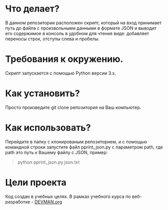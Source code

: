 # Что делает?

В данном репозитории расположен скрипт, который на вход принимает путь до файла с произвольными данными в формате JSON и выводит его содержимое в консоль в удобном для чтения виде: добавляет переносы строк, отступы слева и пробелы. 

# Требования к окружению.

Скрипт запускается с помощью Python версии 3.x. 

# Как установить?

Просто произведите git clone репозитория на Ваш компьютер. 


# Как использовать?

Перейдите в папку с клонированым репозиторием, и с помощью командной строки запустите файл pprint_json.py с параметром path, где path это путь к Вашему файлу с JSON, пример:

> python pprint_json.py json.txt


# Цели проекта

Код создан в учебных целях. В рамках учебного курса по веб-разработке - [DEVMAN.org](https://devman.org)
